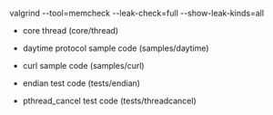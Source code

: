 valgrind --tool=memcheck --leak-check=full --show-leak-kinds=all



* core thread (core/thread)   

* daytime protocol sample code (samples/daytime)   
* curl sample code (samples/curl)   

* endian test code (tests/endian)   
* pthread_cancel test code (tests/threadcancel)   
